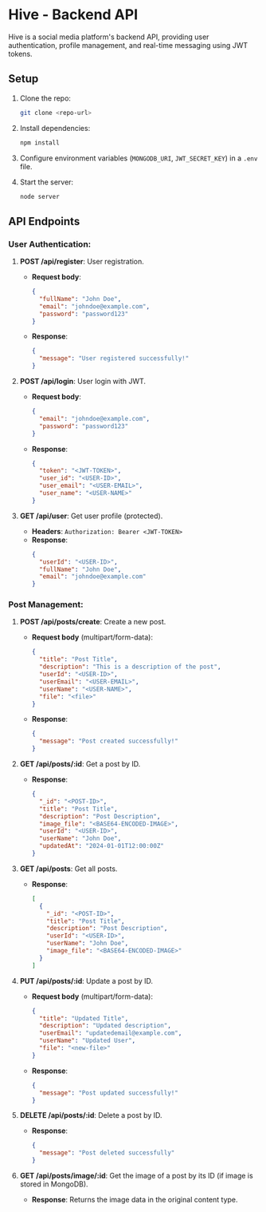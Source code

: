 # Hive - Backend API

Hive is a social media platform's backend API, providing user authentication, profile management, and real-time messaging using JWT tokens.

## Setup

1. Clone the repo:
    ```bash
    git clone <repo-url>
    ```

2. Install dependencies:
    ```bash
    npm install
    ```

3. Configure environment variables (`MONGODB_URI`, `JWT_SECRET_KEY`) in a `.env` file.

4. Start the server:
    ```bash
    node server
    ```

## API Endpoints

### **User Authentication:**

1. **POST /api/register**: User registration.
   - **Request body**:
     ```json
     {
       "fullName": "John Doe",
       "email": "johndoe@example.com",
       "password": "password123"
     }
     ```
   - **Response**: 
     ```json
     {
       "message": "User registered successfully!"
     }
     ```

2. **POST /api/login**: User login with JWT.
   - **Request body**:
     ```json
     {
       "email": "johndoe@example.com",
       "password": "password123"
     }
     ```
   - **Response**:
     ```json
     {
       "token": "<JWT-TOKEN>",
       "user_id": "<USER-ID>",
       "user_email": "<USER-EMAIL>",
       "user_name": "<USER-NAME>"
     }
     ```

3. **GET /api/user**: Get user profile (protected).
   - **Headers**: `Authorization: Bearer <JWT-TOKEN>`
   - **Response**:
     ```json
     {
       "userId": "<USER-ID>",
       "fullName": "John Doe",
       "email": "johndoe@example.com"
     }
     ```

### **Post Management:**

1. **POST /api/posts/create**: Create a new post.
   - **Request body** (multipart/form-data):
     ```json
     {
       "title": "Post Title",
       "description": "This is a description of the post",
       "userId": "<USER-ID>",
       "userEmail": "<USER-EMAIL>",
       "userName": "<USER-NAME>",
       "file": "<file>"
     }
     ```
   - **Response**: 
     ```json
     {
       "message": "Post created successfully!"
     }
     ```

2. **GET /api/posts/:id**: Get a post by ID.
   - **Response**:
     ```json
     {
       "_id": "<POST-ID>",
       "title": "Post Title",
       "description": "Post Description",
       "image_file": "<BASE64-ENCODED-IMAGE>",
       "userId": "<USER-ID>",
       "userName": "John Doe",
       "updatedAt": "2024-01-01T12:00:00Z"
     }
     ```

3. **GET /api/posts**: Get all posts.
   - **Response**:
     ```json
     [
       {
         "_id": "<POST-ID>",
         "title": "Post Title",
         "description": "Post Description",
         "userId": "<USER-ID>",
         "userName": "John Doe",
         "image_file": "<BASE64-ENCODED-IMAGE>"
       }
     ]
     ```

4. **PUT /api/posts/:id**: Update a post by ID.
   - **Request body** (multipart/form-data):
     ```json
     {
       "title": "Updated Title",
       "description": "Updated description",
       "userEmail": "updatedemail@example.com",
       "userName": "Updated User",
       "file": "<new-file>"
     }
     ```
   - **Response**: 
     ```json
     {
       "message": "Post updated successfully!"
     }
     ```

5. **DELETE /api/posts/:id**: Delete a post by ID.
   - **Response**:
     ```json
     {
       "message": "Post deleted successfully"
     }
     ```

6. **GET /api/posts/image/:id**: Get the image of a post by its ID (if image is stored in MongoDB).
   - **Response**: Returns the image data in the original content type.


